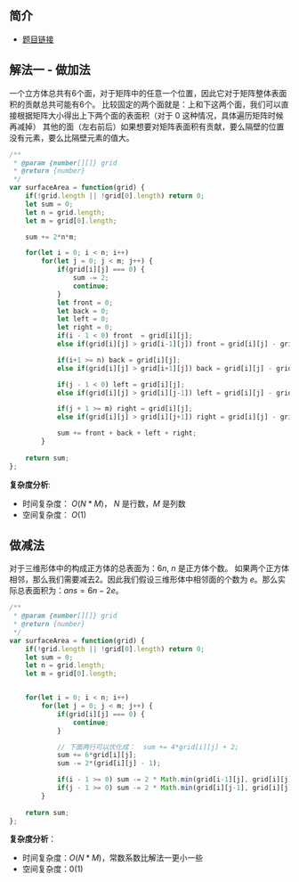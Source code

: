 
 
 
## 简介
- [题目链接](https://leetcode-cn.com/problems/surface-area-of-3d-shapes/)


## 解法一 - 做加法
一个立方体总共有6个面，对于矩阵中的任意一个位置，因此它对于矩阵整体表面积的贡献总共可能有6个。
比较固定的两个面就是：上和下这两个面，我们可以直接根据矩阵大小得出上下两个面的表面积（对于 0 这种情况，具体遍历矩阵时候再减掉）
其他的面（左右前后）如果想要对矩阵表面积有贡献，要么隔壁的位置没有元素，要么比隔壁元素的值大。

```javascript
/**
 * @param {number[][]} grid
 * @return {number}
 */
var surfaceArea = function(grid) {
    if(!grid.length || !grid[0].length) return 0;
    let sum = 0;
    let n = grid.length;
    let m = grid[0].length;

    sum += 2*n*m;

    for(let i = 0; i < n; i++)
        for(let j = 0; j < m; j++) {
            if(grid[i][j] === 0) {
                sum -= 2;
                continue;
            }
            let front = 0;
            let back = 0;
            let left = 0;
            let right = 0;
            if(i - 1 < 0) front  = grid[i][j];
            else if(grid[i][j] > grid[i-1][j]) front = grid[i][j] - grid[i-1][j];

            if(i+1 >= n) back = grid[i][j];
            else if(grid[i][j] > grid[i+1][j]) back = grid[i][j] - grid[i+1][j];

            if(j - 1 < 0) left = grid[i][j];
            else if(grid[i][j] > grid[i][j-1]) left = grid[i][j] - grid[i][j-1];

            if(j + 1 >= m) right = grid[i][j];
            else if(grid[i][j] > grid[i][j+1]) right = grid[i][j] - grid[i][j+1];

            sum += front + back + left + right;
        }
    
    return sum;
};
```
**复杂度分析**:
- 时间复杂度： $O(N*M)$， $N$ 是行数，$M$ 是列数
- 空间复杂度： $O(1)$

## 做减法
对于三维形体中的构成正方体的总表面为：$6n$, $n$ 是正方体个数。
如果两个正方体相邻，那么我们需要减去$2$。因此我们假设三维形体中相邻面的个数为 $e$。那么实际总表面积为：$ans = 6n - 2e$。
```javascript
/**
 * @param {number[][]} grid
 * @return {number}
 */
var surfaceArea = function(grid) {
    if(!grid.length || !grid[0].length) return 0;
    let sum = 0;
    let n = grid.length;
    let m = grid[0].length;


    for(let i = 0; i < n; i++)
        for(let j = 0; j < m; j++) {
            if(grid[i][j] === 0) {
                continue;
            }

            // 下面两行可以优化成：  sum += 4*grid[i][j] + 2;
            sum += 6*grid[i][j];
            sum -= 2*(grid[i][j] - 1);

            if(i - 1 >= 0) sum -= 2 * Math.min(grid[i-1][j], grid[i][j]);
            if(j - 1 >= 0) sum -= 2 * Math.min(grid[i][j-1], grid[i][j]);
        }
    
    return sum;
};
```

**复杂度分析**：
- 时间复杂度：$O(N*M)$，常数系数比解法一更小一些
- 空间复杂度：$0(1)$